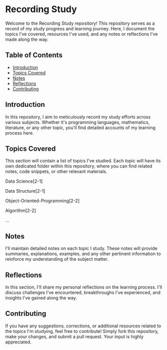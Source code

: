 # Recording Study
Welcome to the Recording Study repository! This repository serves as a record of my study progress and learning journey. Here, I document the topics I've covered, resources I've used, and any notes or reflections I've made along the way.

## Table of Contents
- [Introduction](#Introduction)
- [Topics Covered](#topics-covered)  <!-- Link to the section -->
- [Notes](#notes)
- [Reflections](#reflections)
- [Contributing](#contributing)

## Introduction

In this repository, I aim to meticulously record my study efforts across various subjects. Whether it's programming languages, mathematics, literature, or any other topic, you'll find detailed accounts of my learning process here.

## Topics Covered
This section will contain a list of topics I've studied. Each topic will have its own dedicated folder within this repository, where you can find related notes, code snippets, or other relevant materials.

Data Science[2-1]

Data Structure[2-1]

Object-Oriented-Programming[2-2]

Algorithm[2-2]


...

## Notes
I'll maintain detailed notes on each topic I study. These notes will provide summaries, explanations, examples, and any other pertinent information to reinforce my understanding of the subject matter.

## Reflections
In this section, I'll share my personal reflections on the learning process. I'll discuss challenges I've encountered, breakthroughs I've experienced, and insights I've gained along the way.

## Contributing
If you have any suggestions, corrections, or additional resources related to the topics I'm studying, feel free to contribute! Simply fork this repository, make your changes, and submit a pull request. Your input is highly appreciated.

